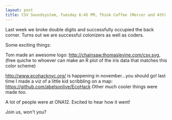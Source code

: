 ```yaml
---
layout: post
title: CSV Soundsystem, Tuesday 6:45 PM, Think Coffee (Mercer and 4th)
---
```



Last week we broke double digits and successfully occupied the back corner.  Turns out we are successful colonizers as well as coders.  

Some exciting things:

Tom made an awesome logo: http://chainsaw.thomaslevine.com/csv.svg,
(free quiche to whoever can make an R plot of the iris data that matches this color scheme)

http://www.ecohacknyc.org/ is happening in november...you should go! 
last time I made a viz of a little kid scribbling on a map: 
https://github.com/abelsonlive/EcoHack
Other much cooler things were made too.

A lot of people were at ONA12. Excited to hear how it went!

Join us, won't you?